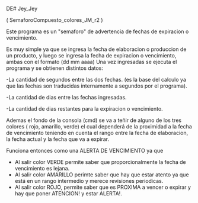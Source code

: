 DE# Jey_Jey

(  SemaforoCompuesto_colores_JM_r2  )

Este programa es un "semaforo" de advertencia de fechas de expiracion o vencimiento.

Es muy simple ya que se ingresa la fecha de elaboracion o produccion de un producto, y luego se 
ingresa la fecha de expiracion o vencimiento, ambas con el formato (dd mm aaaa)
Una vez ingresadas se ejecuta el programa y se obtienen distintos datos:

-La cantidad de segundos entre las dos fechas. (es la base del calculo ya que las fechas
son traducidas internamente a segundos por el programa). 

-La cantidad de dias entre las fechas ingresadas.

-La cantidad de dias restantes para la expiracion o vencimiento.

Ademas el fondo de la consola (cmd) se va a teñir de alguno de los tres colores ( rojo, amarillo, verde)
el cual dependerá de la proximidad a la fecha de vencimiento teniendo en cuenta el rango entre la fecha de
elaboracion, la fecha actual y la fecha que va a expirar.

Funciona entonces como una ALERTA DE VENCIMIENTO ya que 
* Al salir color VERDE permite saber que proporcionalmente la fecha de vencimiento es lejana.
* Al salir color AMARILLO perimte saber que hay que estar atento ya que está en un rango intermedio y merece revisiones
periodicas. 
* Al salir color ROJO, permite saber que es PROXIMA  a vencer o expirar y hay que poner ATENCION! y estar ALERTA!.


